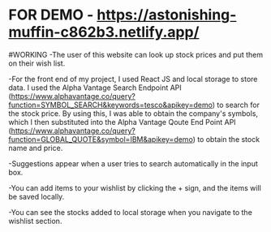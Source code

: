 # FOR DEMO - https://astonishing-muffin-c862b3.netlify.app/

#WORKING
-The user of this website can look up stock prices and put them on their wish list.

-For the front end of my project, I used React JS and local storage to store data.
I used the Alpha Vantage Search Endpoint API (https://www.alphavantage.co/query?function=SYMBOL_SEARCH&keywords=tesco&apikey=demo) to search for the stock price. By using this, I was able to obtain the company's symbols, which I then substituted into the Alpha Vantage Qoute End Point API (https://www.alphavantage.co/query?function=GLOBAL_QUOTE&symbol=IBM&apikey=demo) to obtain the stock name and price.

-Suggestions appear when a user tries to search automatically in the input box.

-You can add items to your wishlist by clicking the + sign, and the items will be saved locally.

-You can see the stocks added to local storage when you navigate to the wishlist section.
